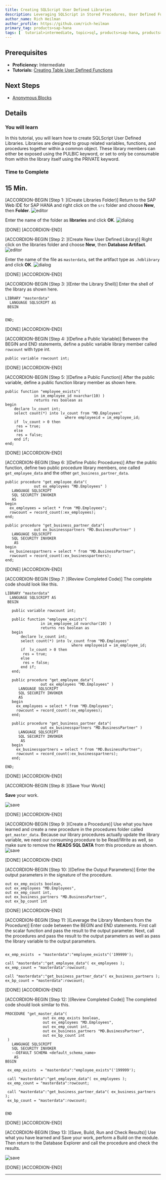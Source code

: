 ```yaml
---
title: Creating SQLScript User Defined Libraries
description: Leveraging SQLScript in Stored Procedures, User Defined Functions, and User Defined Libraries
author_name: Rich Heilman
author_profile: https://github.com/rich-heilman
primary_tag: products>sap-hana
tags: [  tutorial>intermediate, topic>sql, products>sap-hana, products>sap-hana\,-express-edition  ]
---
```


## Prerequisites  
- **Proficiency:** Intermediate
- **Tutorials:** [Creating Table User Defined Functions](https://developers.sap.com/tutorials/xsa-sqlscript-table-user.html)
## Next Steps
- [Anonymous Blocks](https://developers.sap.com/tutorials/xsa-sqlscript-anonymous.html)

## Details
### You will learn  
In this tutorial, you will learn how to create SQLScript User Defined Libraries. Libraries are designed to group related variables, functions, and procedures together within a common object. These library members can either be exposed using the PULBIC keyword, or set to only be consumable from within the library itself using the PRIVATE keyword.

### Time to Complete
**15 Min**.
---

[ACCORDION-BEGIN [Step 1: ](Create Libraries Folder)]
Return to the SAP Web IDE for SAP HANA and right click on the `src` folder and choose **New**, then **Folder**.
![editor](1.png)

Enter the name of the folder as **libraries** and click **OK**.
![dialog](2.png)

[DONE]
[ACCORDION-END]

[ACCORDION-BEGIN [Step 2: ](Create New User Defined Library)]
Right click on the libraries folder and choose **New**, then **Database Artifact**.
![editor](3.png)

Enter the name of the file as `masterdata`, set the artifact type as `.hdblibrary` and click **OK**.
![dialog](4.png)

[DONE]
[ACCORDION-END]


[ACCORDION-BEGIN [Step 3: ](Enter the Library Shell)]
Enter the shell of the library as shown here.

```
LIBRARY "masterdata"
  LANGUAGE SQLSCRIPT AS
 BEGIN


END;

```

[DONE]
[ACCORDION-END]

[ACCORDION-BEGIN [Step 4: ](Define a Public Variable)]
Between the BEGIN and END statements, define a public variable library member called `rowcount` with type int.

```
public variable rowcount int;
```

[DONE]
[ACCORDION-END]

[ACCORDION-BEGIN [Step 5: ](Define a Public Function)]
After the public variable, define a public function library member as shown here.
```
public function "employee_exists"(
             in im_employee_id nvarchar(10) )
             returns res boolean as
begin
    declare lv_count int;
    select count(*) into lv_count from "MD.Employees"
                           where employeeid = im_employee_id;
    if  lv_count > 0 then
     res = true;
    else
     res = false;
    end if;
end;

```

[DONE]
[ACCORDION-END]

[ACCORDION-BEGIN [Step 6: ](Define Public Procedures)]
After the public function, define two public procedure library members, one called `get_employee_data` and the other `get_business_partner_data`.

```
public procedure "get_employee_data"(
             out ex_employees "MD.Employees" )
   LANGUAGE SQLSCRIPT
   SQL SECURITY INVOKER
   AS
begin
  ex_employees = select * from "MD.Employees";
  rowcount = record_count(:ex_employees);
end;

public procedure "get_business_partner_data"(
             out ex_businesspartners "MD.BusinessPartner" )
   LANGUAGE SQLSCRIPT
   SQL SECURITY INVOKER
    AS
begin
  ex_businesspartners = select * from "MD.BusinessPartner";
  rowcount = record_count(:ex_businesspartners);
end;

```


[DONE]
[ACCORDION-END]

[ACCORDION-BEGIN [Step 7: ](Review Completed Code)]
The complete code should look like this.

```
LIBRARY "masterdata"
  LANGUAGE SQLSCRIPT AS
 BEGIN

   public variable rowcount int;

   public function "employee_exists"(
                in im_employee_id nvarchar(10) )
                returns res boolean as
   begin
       declare lv_count int;
       select count(*) into lv_count from "MD.Employees"
                              where employeeid = im_employee_id;
       if  lv_count > 0 then
        res = true;
       else
        res = false;
       end if;
   end;

   public procedure "get_employee_data"(
                out ex_employees "MD.Employees" )
      LANGUAGE SQLSCRIPT
      SQL SECURITY INVOKER
      AS
   begin
     ex_employees = select * from "MD.Employees";
     rowcount = record_count(:ex_employees);
   end;

   public procedure "get_business_partner_data"(
                out ex_businesspartners "MD.BusinessPartner" )
      LANGUAGE SQLSCRIPT
      SQL SECURITY INVOKER
       AS
   begin
     ex_businesspartners = select * from "MD.BusinessPartner";
     rowcount = record_count(:ex_businesspartners);
   end;

END;

```


[DONE]
[ACCORDION-END]

[ACCORDION-BEGIN [Step 8: ](Save Your Work)]

**Save** your work.

![save](6.png)


[DONE]
[ACCORDION-END]

[ACCORDION-BEGIN [Step 9: ](Create a Procedure)]
Use what you have learned and create a new procedure in the procedures folder called `get_master_data`. Because our library procedures actually update the library variable, we need our consuming procedure to be Read/Write as well, so make sure to remove the **READS SQL DATA** from this procedure as shown.
![save](7.png)

[DONE]
[ACCORDION-END]

[ACCORDION-BEGIN [Step 10: ](Define the Output Parameters)]
Enter the output parameters in the signature of the procedure.

```
out ex_emp_exists boolean,
out ex_employees "MD.Employees",
out ex_emp_count int,
out ex_business_partners "MD.BusinessPartner",
out ex_bp_count int
```


[DONE]
[ACCORDION-END]

[ACCORDION-BEGIN [Step 11: ](Leverage the Library Members from the Procedure)]
Enter code between the BEGIN and END statements. First call the scalar function and pass the result to the output parameter. Next, call the procedures and pass the result to the output parameters as well as pass the library variable to the output parameters.

```

ex_emp_exists  = "masterdata":"employee_exists"('199999');   

call "masterdata":"get_employee_data"( ex_employees );
ex_emp_count = "masterdata":rowcount;

call "masterdata":"get_business_partner_data"( ex_business_partners );
ex_bp_count = "masterdata":rowcount;

```


[DONE]
[ACCORDION-END]

[ACCORDION-BEGIN [Step 12: ](Review Completed Code)]
The completed code should look similar to this.

```
PROCEDURE "get_master_data"(              
	             out ex_emp_exists boolean,
	             out ex_employees "MD.Employees",
	             out ex_emp_count int,
	             out ex_business_partners "MD.BusinessPartner",
	             out ex_bp_count int
 )
   LANGUAGE SQLSCRIPT
   SQL SECURITY INVOKER
   --DEFAULT SCHEMA <default_schema_name>
    AS
BEGIN

 ex_emp_exists  = "masterdata":"employee_exists"('199999');   

 call "masterdata":"get_employee_data"( ex_employees );
 ex_emp_count = "masterdata":rowcount;

 call "masterdata":"get_business_partner_data"( ex_business_partners );
 ex_bp_count = "masterdata":rowcount;


END
```


[DONE]
[ACCORDION-END]

[ACCORDION-BEGIN [Step 13: ](Save, Build, Run and Check Results)]
Use what you have learned and Save your work, perform a Build on the module. Then return to the Database Explorer and call the procedure and check the results.

![save](8.png)


[DONE]
[ACCORDION-END]



---
